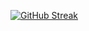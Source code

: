 
[![GitHub Streak](http://github-readme-streak-stats.herokuapp.com?user=FrozenGhost91&theme=github-dark&hide_border=true&date_format=M%20j%5B%2C%20Y%5D)](https://github.com/FrozenGhost91?tab=repositories)
